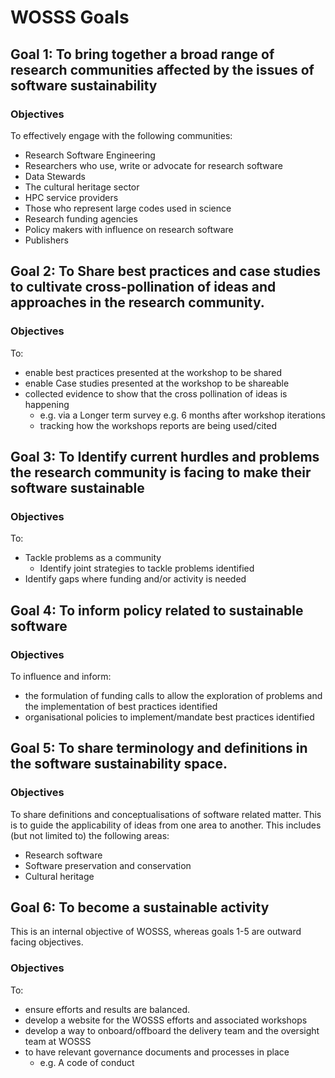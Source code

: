# WOSSS Goals

## Goal 1: To bring together a broad range of research communities affected by the issues of software sustainability

### Objectives
To effectively engage with the following communities:

+ Research Software Engineering
+ Researchers who use, write or advocate for research software
+ Data Stewards
+ The cultural heritage sector
+ HPC service providers
+ Those who represent large codes used in science
+ Research funding agencies
+ Policy makers with influence on research software
+ Publishers

## Goal 2: To Share best practices and case studies to cultivate cross-pollination of ideas and approaches in the research community.

### Objectives
To:

+ enable best practices presented at the workshop to be shared
+ enable Case studies presented at the workshop to be shareable
+ collected evidence to show that the cross pollination of ideas is happening
  + e.g. via a Longer term survey e.g. 6 months after workshop iterations
  + tracking how the workshops reports are being used/cited

## Goal 3: To Identify current hurdles and problems the research community is facing to make their software sustainable

### Objectives
To:

+ Tackle problems as a community
  + Identify joint strategies to tackle problems identified
+ Identify gaps where funding and/or activity is needed

## Goal 4: To inform policy related to sustainable software

### Objectives
To influence and inform:

+ the formulation of funding calls to allow the exploration of problems and the implementation of best practices identified
+ organisational policies to implement/mandate best practices identified

## Goal 5: To share terminology and definitions in the software sustainability space.

### Objectives
To share definitions and conceptualisations of software related matter. This is to guide the applicability of ideas from one area to another. This includes (but not limited to) the following areas:

+ Research software
+ Software preservation and conservation
+ Cultural heritage

## Goal 6: To become a sustainable activity
This is an internal objective of WOSSS, whereas goals 1-5 are outward facing objectives.

### Objectives
To:

+ ensure efforts and results are balanced.
+ develop a website for the WOSSS efforts and associated workshops
+ develop a way to onboard/offboard the delivery team and the oversight team at WOSSS
+ to have relevant governance documents and processes in place
  + e.g. A code of conduct
